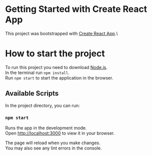 
# Getting Started with Create React App

This project was bootstrapped with [Create React App](https://github.com/facebook/create-react-app).\
# How to start the project
To run this project you need to download [Node.js](https://nodejs.org/en/download).\
In the terminal run `npm install`.\
Run `npm start` to start the application in the browser.

## Available Scripts

In the project directory, you can run:
### `npm start`

Runs the app in the development mode.\
Open [http://localhost:3000](http://localhost:3000) to view it in your browser.

The page will reload when you make changes.\
You may also see any lint errors in the console.

